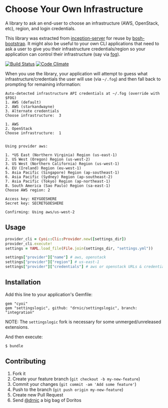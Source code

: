 # Choose Your Own Infrastructure

A library to ask an end-user to choose an infrastructure (AWS, OpenStack, etc), region, and login credentials.

This library was extracted from [inception-server](https://github.com/drnic/inception-server) for reuse by [bosh-bootstrap](https://github.com/StarkAndWayne/bosh-bootstrap). It might also be useful to your own CLI applications that need to ask a user to give you their infrastructure credentials/region so your application can control their infrastructure (say via [fog](http://fog.io)).

[![Build Status](https://travis-ci.org/drnic/cyoi.png?branch=master)](https://travis-ci.org/drnic/cyoi)
[![Code Climate](https://codeclimate.com/github/drnic/cyoi.png)](https://codeclimate.com/github/drnic/cyoi)

When you use the library, your application will attempt to guess what infrastructure/credentials the user will use (via `~/.fog`) and then fall back to prompting for remaining information:

```
Auto-detected infrastructure API credentials at ~/.fog (override with $FOG)
1. AWS (default)
2. AWS (starkandwayne)
3. Alternate credentials
Choose infrastructure:  3

1. AWS
2. OpenStack
Choose infrastructure:  1


Using provider aws:

1. *US East (Northern Virginia) Region (us-east-1)
2. US West (Oregon) Region (us-west-2)
3. US West (Northern California) Region (us-west-1)
4. EU (Ireland) Region (eu-west-1)
5. Asia Pacific (Singapore) Region (ap-southeast-1)
6. Asia Pacific (Sydney) Region (ap-southeast-2)
7. Asia Pacific (Tokyo) Region (ap-northeast-1)
8. South America (Sao Paulo) Region (sa-east-1)
Choose AWS region: 2

Access key: KEYGOESHERE
Secret key: SECRETGOESHERE

Confirming: Using aws/us-west-2
```

## Usage

``` ruby
provider_cli = Cyoi::Cli::Provider.new([settings_dir])
provider_cli.execute!
settings = YAML.load_file(File.join(settings_dir, "settings.yml"))

settings["provider"]["name"] # aws, openstack
settings["provider"]["region"] # us-east-1
settings["provider"]["credentials"] # aws or openstack URLs & credentials
```

## Installation

Add this line to your application's Gemfile:

```
gem "cyoi"
gem "settingslogic", github: "drnic/settingslogic", branch: "integration"
```

NOTE: The `settingslogic` fork is necessary for some unmerged/unreleased extensions.

And then execute:

```
$ bundle
```

## Contributing

1. Fork it
2. Create your feature branch (`git checkout -b my-new-feature`)
3. Commit your changes (`git commit -am 'Add some feature'`)
4. Push to the branch (`git push origin my-new-feature`)
5. Create new Pull Request
6. Send [@drnic](https://github.com/drnic) a big bag of Doritos